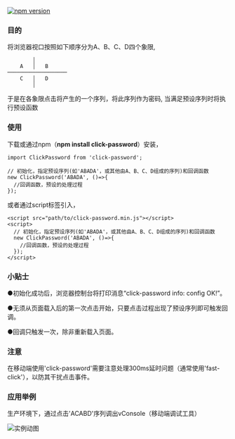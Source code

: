 [![npm version](https://badge.fury.io/js/click-password.svg)](https://badge.fury.io/js/click-password)

### 目的
将浏览器视口按照如下顺序分为A、B、C、D四个象限,

```
        │
    A   │   B
───────────────────
    C   │   D
        │
```

于是在各象限点击将产生的一个序列，将此序列作为密码, 当满足预设序列时将执行预设函数

### 使用

下载或通过npm（__npm install click-password__）安装，
```
import ClickPassword from 'click-password';

// 初始化，指定预设序列(如'ABADA'，或其他由A、B、C、D组成的序列)和回调函数
new ClickPassword('ABADA', ()=>{
  //回调函数，预设的处理过程
});
```
或者通过script标签引入，
```
<script src="path/to/click-password.min.js"></script>
<script>
  // 初始化，指定预设序列(如'ABADA'，或其他由A、B、C、D组成的序列)和回调函数
  new ClickPassword('ABADA', ()=>{
    //回调函数，预设的处理过程
  });
</script>
```

### 小贴士
●初始化成功后，浏览器控制台将打印消息“click-password info: config OK!”。

●无须从页面载入后的第一次点击开始，只要点击过程出现了预设序列即可触发回调。

●回调只触发一次，除非重新载入页面。

### 注意
在移动端使用'click-password'需要注意处理300ms延时问题（通常使用'fast-click'），以防其干扰点击事件。

### 应用举例
生产环境下，通过点击'ACABD'序列调出vConsole（移动端调试工具）

![实例动图](https://congzhou09.github.io/click-password/snapshot/trigger_vconsole.gif)
